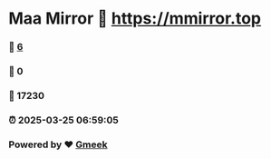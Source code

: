 # Maa Mirror :link: https://mmirror.top 
### :page_facing_up: [6](https://mmirror.top/tag.html) 
### :speech_balloon: 0 
### :hibiscus: 17230 
### :alarm_clock: 2025-03-25 06:59:05 
### Powered by :heart: [Gmeek](https://github.com/Meekdai/Gmeek)
